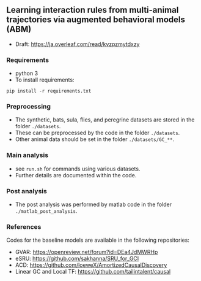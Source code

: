 ## Learning interaction rules from multi-animal trajectories via augmented behavioral models (ABM)

* Draft: https://ja.overleaf.com/read/kvzpzmytdxzy

### Requirements
* python 3
* To install requirements:

```setup
pip install -r requirements.txt
```
### Preprocessing 

* The synthetic, bats, sula, flies, and peregrine datasets are stored in the folder `./datasets`.
* These can be preprocessed by the code in the folder `./datasets`.
* Other animal data should be set in the folder `./datasets/GC_**`.

### Main analysis

* see `run.sh` for commands using various datasets.
* Further details are documented within the code.

### Post analysis

* The post analysis was performed by matlab code in the folder `./matlab_post_analysis`.

### References

Codes for the baseline models are available in the following repositories:

- GVAR: https://openreview.net/forum?id=DEa4JdMWRHp
- eSRU: https://github.com/sakhanna/SRU_for_GCI
- ACD: https://github.com/loeweX/AmortizedCausalDiscovery
- Linear GC and Local TF: https://github.com/tailintalent/causal
